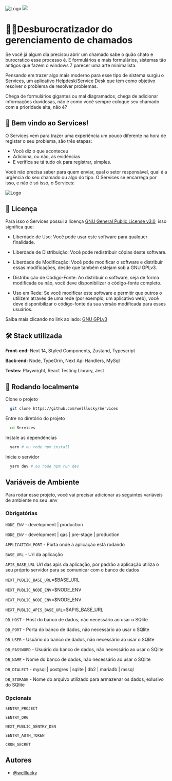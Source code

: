 ![Logo](https://firebasestorage.googleapis.com/v0/b/runnerdois.appspot.com/o/ServicesProject%2FImages%2FServices%20-%20Capa.png?alt=media&token=a5131cc4-2b48-4500-b90f-a22d55352242)
![](https://api.checklyhq.com/v1/badges/checks/dd6528e6-fac1-4d85-8295-5b0697e16d86?style=flat&theme=dark)

# ⛓️‍💥Desburocratizador do gerenciamento de chamados

Se você já algum dia precisou abrir um chamado sabe o quão chato e burocratico esse processo é. E formulários e mais formulários, sistemas tão antigos que fazem o windows 7 parecer uma arte minimalista.

Pensando em trazer algo mais moderno para esse tipo de sistema surgiu o Services, um aplicativo Helpdesk/Service Desk que tem como objetivo resolver o problema de resolver problemas.

Chega de formulários gigantes ou mal diagramados, chega de adicionar informações duvidosas, não é como você sempre coloque seu chamado com a prioridade alta, não é?

## 🎉 Bem vindo ao Services!

O Services vem para trazer uma experiência um pouco diferente na hora de registar o seu problema, são três etapas:

- Você diz o que aconteceu
- Adiciona, ou não, as evidências
- E verifica se tá tudo ok para registrar, simples.

Você não precisa saber para quem enviar, qual o setor responsável, qual é a urgência do seu chamado ou algo do tipo. O Services se encarrega por isso, e não é só isso, o Services:

![Logo](https://firebasestorage.googleapis.com/v0/b/runnerdois.appspot.com/o/ServicesProject%2FImages%2FFuncionalidades.png?alt=media&token=063796b2-ebec-4970-992d-247c6e637048)

## 📃 Licença

Para isso o Services possui a licença [GNU General Public License v3.0](https://choosealicense.com/licenses/gpl-3.0/), isso significa que:

- Liberdade de Uso: Você pode usar este software para qualquer finalidade.

- Liberdade de Distribuição: Você pode redistribuir cópias deste software.
- Liberdade de Modificação: Você pode modificar o software e distribuir essas modificações, desde que também estejam sob a GNU GPLv3.

- Distribuição de Código-Fonte: Ao distribuir o software, seja de forma modificada ou não, você deve disponibilizar o código-fonte completo.

- Uso em Rede: Se você modificar este software e permitir que outros o utilizem através de uma rede (por exemplo, um aplicativo web), você deve disponibilizar o código-fonte da sua versão modificada para esses usuários.

Saiba mais clicando no link ao lado: [GNU GPLv3](https://choosealicense.com/licenses/gpl-3.0/)

## 🛠 Stack utilizada

**Front-end:** Next 14, Styled Components, Zustand, Typescript

**Back-end:** Node, TypeOrm, Next Api Handlers, MySql

**Testes:** Playwright, React Testing Library, Jest

## 💾 Rodando localmente

Clone o projeto

```bash
  git clone https://github.com/welllucky/Services
```

Entre no diretório do projeto

```bash
  cd Services
```

Instale as dependências

```bash
  yarn # ou rode npm install
```

Inicie o servidor

```bash
  yarn dev # ou rode npm run dev
```

## Variáveis de Ambiente

Para rodar esse projeto, você vai precisar adicionar as seguintes variáveis de ambiente no seu .env

### Obrigatórias

`NODE_ENV` - development | production

`NODE_ENV` - development | qas | pre-stage | production

`APPLICATION_PORT` - Porta onde a aplicação está rodando

`BASE_URL` - Url da aplicação

`APIS_BASE_URL` Url das apis da aplicação, por padrão a aplicação utiliza o seu próprio servidor para se comunicar com o banco de dados

`NEXT_PUBLIC_BASE_URL`=$BASE_URL

`NEXT_PUBLIC_NODE_ENV`=$NODE_ENV

`NEXT_PUBLIC_NODE_ENV`=$NODE_ENV

`NEXT_PUBLIC_APIS_BASE_URL`=$APIS_BASE_URL

`DB_HOST` - Host do banco de dados, não necessário ao usar o SQlite

`DB_PORT` - Porta do banco de dados, não necessário ao usar o SQlite

`DB_USER` - Usuário do banco de dados, não necessário ao usar o SQlite

`DB_PASSWORD` - Usuário do banco de dados, não necessário ao usar o SQlite

`DB_NAME` - Nome do banco de dados, não necessário ao usar o SQlite

`DB_DIALECT` - mysql | postgres | sqlite | db2 | mariadb | mssql

`DB_STORAGE` - Nome do arquivo utilizado para armazenar os dados, exlusivo do SQlite

### Opcionais

`SENTRY_PROJECT`

`SENTRY_ORG`

`NEXT_PUBLIC_SENTRY_DSN`

`SENTRY_AUTH_TOKEN`

`CRON_SECRET`

## Autores

- [@welllucky](https://github.com/welllucky)
